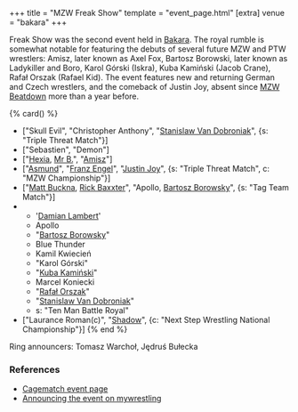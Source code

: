 +++
title = "MZW Freak Show"
template = "event_page.html"
[extra]
venue = "bakara"
+++

Freak Show was the second event held in [Bakara](@/v/bakara.md). The royal rumble is somewhat notable for featuring the debuts of several future MZW and PTW wrestlers: Amisz, later known as Axel Fox, Bartosz Borowski, later known as Ladykiller and Boro, Karol Górski (Iskra), Kuba Kamiński (Jacob Crane), Rafał Orszak (Rafael Kid). The event features new and returning German and Czech wrestlers, and the comeback of Justin Joy, absent since [MZW Beatdown](@/e/2016-05-14-mzw-beatdown.md) more than a year before.

{% card() %}
- ["Skull Evil", "Christopher Anthony", "[Stanislaw Van Dobroniak](@/w/stanislaw-van-dobroniak.md)",
  {s: "Triple Threat Match"}]
- ["Sebastien", "Demon"]
- ["[Hexia](@/w/hexia.md), [Mr B.](@/w/mr-b.md)", "[Amisz](@/w/axel-fox.md)"]
- ["[Asmund](@/w/asmund.md)", "[Franz Engel](@/w/franz-engel.md)", "[Justin Joy](@/w/justin-joy.md)",
  {s: "Triple Threat Match", c: "MZW Championship"}]
- ["[Matt Buckna](@/w/matt-buckna.md), [Rick Baxxter](@/w/rick-baxxter.md)", "Apollo,
    [Bartosz Borowsky](@/w/boro.md)", {s: "Tag Team Match"}]
- - '[Damian Lambert](@/w/damien-rothschild.md)'
  - Apollo
  - "[Bartosz Borowsky](@/w/boro.md)"
  - Blue Thunder
  - Kamil Kwiecień
  - "Karol Górski"
  - "[Kuba Kamiński](@/w/jacob-crane.md)"
  - Marcel Koniecki
  - "[Rafał Orszak](@/w/rafael-kid.md)"
  - "[Stanislaw Van Dobroniak](@/w/stanislaw-van-dobroniak.md)"
  - s: "Ten Man Battle Royal"
- ["Laurance Roman(c)", "[Shadow](@/w/shadow.md)", {c: "Next Step Wrestling National
      Championship"}]
{% end %}

Ring announcers: Tomasz Warchoł, Jędruś Bułecka

### References

* [Cagematch event page](https://www.cagematch.net/?id=1&nr=189507)
* [Announcing the event on mywrestling](https://mywrestling.com.pl/mzw-freak-show-2017-zapowiedz-gali/)
